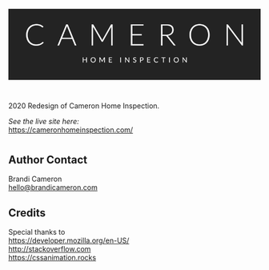 ![Cameron Home Inspection Logo](img/chi-logo-rm.gif)

#  

2020 Redesign of Cameron Home Inspection.   

_See the live site here:_  
https://cameronhomeinspection.com/

#  

## Author Contact
Brandi Cameron  
hello@brandicameron.com

## Credits

Special thanks to  
https://developer.mozilla.org/en-US/  
http://stackoverflow.com  
https://cssanimation.rocks